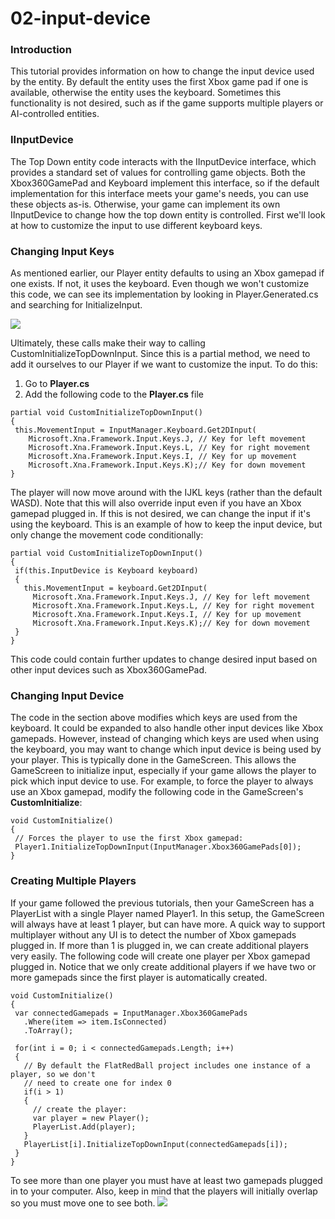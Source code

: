 # 02-input-device

### Introduction

This tutorial provides information on how to change the input device used by the entity. By default the entity uses the first Xbox game pad if one is available, otherwise the entity uses the keyboard. Sometimes this functionality is not desired, such as if the game supports multiple players or AI-controlled entities.

### IInputDevice

The Top Down entity code interacts with the IInputDevice interface, which provides a standard set of values for controlling game objects. Both the Xbox360GamePad and Keyboard implement this interface, so if the default implementation for this interface meets your game's needs, you can use these objects as-is. Otherwise, your game can implement its own IInputDevice to change how the top down entity is controlled. First we'll look at how to customize the input to use different keyboard keys.

### Changing Input Keys

As mentioned earlier, our Player entity defaults to using an Xbox gamepad if one exists. If not, it uses the keyboard. Even though we won't customize this code, we can see its implementation by looking in Player.Generated.cs and searching for InitializeInput.

![](../../../../media/2021-03-img\_6043fa97cd7aa.png)

Ultimately, these calls make their way to calling CustomInitializeTopDownInput. Since this is a partial method, we need to add it ourselves to our Player if we want to customize the input. To do this:

1. Go to **Player.cs**
2. Add the following code to the **Player.cs** file

&#x20;

```
partial void CustomInitializeTopDownInput()
{
 this.MovementInput = InputManager.Keyboard.Get2DInput(
    Microsoft.Xna.Framework.Input.Keys.J, // Key for left movement
    Microsoft.Xna.Framework.Input.Keys.L, // Key for right movement
    Microsoft.Xna.Framework.Input.Keys.I, // Key for up movement
    Microsoft.Xna.Framework.Input.Keys.K);// Key for down movement
}
```

The player will now move around with the IJKL keys (rather than the default WASD). Note that this will also override input even if you have an Xbox gamepad plugged in. If this is not desired, we can change the input if it's using the keyboard. This is an example of how to keep the input device, but only change the movement code conditionally:

```
partial void CustomInitializeTopDownInput()
{
 if(this.InputDevice is Keyboard keyboard)
 {
   this.MovementInput = keyboard.Get2DInput(
     Microsoft.Xna.Framework.Input.Keys.J, // Key for left movement
     Microsoft.Xna.Framework.Input.Keys.L, // Key for right movement
     Microsoft.Xna.Framework.Input.Keys.I, // Key for up movement
     Microsoft.Xna.Framework.Input.Keys.K);// Key for down movement
 }
}
```

This code could contain further updates to change desired input based on other input devices such as Xbox360GamePad.

### Changing Input Device

The code in the section above modifies which keys are used from the keyboard. It could be expanded to also handle other input devices like Xbox gamepads. However, instead of changing which keys are used when using the keyboard, you may want to change which input device is being used by your player. This is typically done in the GameScreen. This allows the GameScreen to initialize input, especially if your game allows the player to pick which input device to use. For example, to force the player to always use an Xbox gamepad, modify the following code in the GameScreen's **CustomInitialize**:

```
void CustomInitialize()
{
 // Forces the player to use the first Xbox gamepad:
 Player1.InitializeTopDownInput(InputManager.Xbox360GamePads[0]);
}
```

### Creating Multiple Players

If your game followed the previous tutorials, then your GameScreen has a PlayerList with a single Player named Player1. In this setup, the GameScreen will always have at least 1 player, but can have more. A quick way to support multiplayer without any UI is to detect the number of Xbox gamepads plugged in. If more than 1 is plugged in, we can create additional players very easily. The following code will create one player per Xbox gamepad plugged in. Notice that we only create additional players if we have two or more gamepads since the first player is automatically created.

```
void CustomInitialize()
{
 var connectedGamepads = InputManager.Xbox360GamePads
   .Where(item => item.IsConnected)
   .ToArray();

 for(int i = 0; i < connectedGamepads.Length; i++)
 {
   // By default the FlatRedBall project includes one instance of a player, so we don't
   // need to create one for index 0
   if(i > 1)
   {
     // create the player:
     var player = new Player();
     PlayerList.Add(player);
   }
   PlayerList[i].InitializeTopDownInput(connectedGamepads[i]);
 }
}
```

To see more than one player you must have at least two gamepads plugged in to your computer. Also, keep in mind that the players will initially overlap so you must move one to see both. [![](../../../../media/2020-09-2021\_March\_06\_163127.gif)](../../../../media/2020-09-2021\_March\_06\_163127.gif) &#x20;
